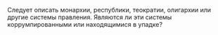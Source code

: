Следует описать монархии, республики, теократии, олигархии или другие системы правления. Являются ли эти системы коррумпированными или находящимися в упадке?